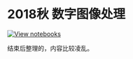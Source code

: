 # 2018秋 数字图像处理

[![View notebooks](https://wolfr.am/HAAhzkRq)](https://wolfr.am/OlORZNfU)

结束后整理的，内容比较凌乱。

